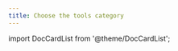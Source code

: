 ```yaml
---
title: Choose the tools category
---
```


import DocCardList from '@theme/DocCardList';

<DocCardList />